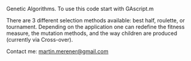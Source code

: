 
Genetic Algorithms. To use this code start with GAscript.m

There are 3 different selection methods available: best half, roulette, or tournament. Depending on the application one can redefine the fitness measure, the mutation methods, and the way children are produced (currently via Cross-over).


Contact me: martin.merener@gmail.com
